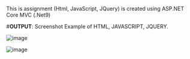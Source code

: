 This is assignment (Html, JavaScript, JQuery) is created using ASP.NET Core MVC (.Net9)

#**OUTPUT**: Screenshot Example of HTML, JAVASCRIPT, JQUERY.

![image](https://github.com/user-attachments/assets/4fe53c00-b406-49a2-916d-131129f49e93)



![image](https://github.com/user-attachments/assets/6472d697-10f4-42db-bd50-5459bd990c99)
